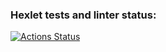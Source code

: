 ### Hexlet tests and linter status:
[![Actions Status](https://github.com/Nefedov89/python-project-lvl1/workflows/hexlet-check/badge.svg)](https://github.com/Nefedov89/python-project-lvl1/actions)